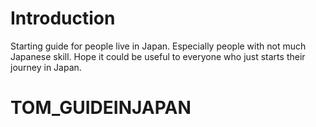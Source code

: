 # Introduction
Starting guide for people live in Japan. Especially people with not much Japanese skill. Hope it could be useful to everyone who just starts their journey in Japan.
   # TOM_GUIDEINJAPAN
